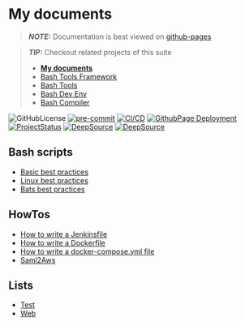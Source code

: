 # My documents

<!-- remove -->

> **_NOTE:_** Documentation is best viewed on
> [github-pages](https://fchastanet.github.io/my-documents/)

<!-- endRemove -->

> **_TIP:_** Checkout related projects of this suite
>
> - **[My documents](https://fchastanet.github.io/my-documents/)**
> - [Bash Tools Framework](https://fchastanet.github.io/bash-tools-framework/)
> - [Bash Tools](https://fchastanet.github.io/bash-tools/)
> - [Bash Dev Env](https://fchastanet.github.io/bash-dev-env/)
> - [Bash Compiler](https://fchastanet.github.io/bash-compiler/)

<!-- markdownlint-capture -->

![GitHubLicense](https://img.shields.io/github/license/fchastanet/my-documents?label=license&style=for-the-badge)
[![pre-commit](https://img.shields.io/badge/pre--commit-enabled-brightgreen?logo=pre-commit)](https://github.com/pre-commit/pre-commit)
[![CI/CD](https://github.com/fchastanet/my-documents/actions/workflows/lint.yml/badge.svg)](https://github.com/fchastanet/my-documents/actions?query=workflow:%22Pre-commit+run%22+branch:master)
[![GithubPage Deployment](https://github.com/fchastanet/my-documents/actions/workflows/docsify-gh-pages.yml/badge.svg)](https://github.com/fchastanet/my-documents/actions?query=workflow:%22Deploy+Docsify%22+branch:master)
[![ProjectStatus](http://opensource.box.com/badges/active.svg)](http://opensource.box.com/badges "Project Status")
[![DeepSource](https://deepsource.io/gh/fchastanet/my-documents.svg/?label=active+issues&show_trend=true)](https://deepsource.io/gh/fchastanet/my-documents/?ref=repository-badge "DeepSource active issues")
[![DeepSource](https://deepsource.io/gh/fchastanet/my-documents.svg/?label=resolved+issues&show_trend=true)](https://deepsource.io/gh/fchastanet/my-documents/?ref=repository-badge "DeepSource resolved issues")

## Bash scripts

- [Basic best practices](/HowTo/HowTo-Write-Bash-Scripts/00-Basic-BestPractices.md)
- [Linux best practices](/HowTo/HowTo-Write-Bash-Scripts/10-LinuxCommands-BestPractices.md)
- [Bats best practices](/HowTo/HowTo-Write-Bash-Scripts/20-Bats-BestPractices.md)

## HowTos

- [How to write a Jenkinsfile](/HowTo/HowTo-Write-Jenkinsfile.md)
- [How to write a Dockerfile](/HowTo/HowTo-Write-Dockerfile.md)
- [How to write a docker-compose.yml file](/HowTo/HowTo-Write-DockerCompose.md)
- [Saml2Aws](/HowTo/Saml2Aws.md)

## Lists

- [Test](/Lists/Test.md)
- [Web](/Lists/Web.md)
